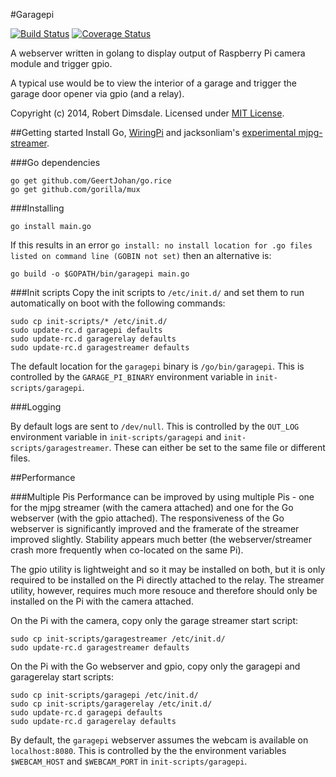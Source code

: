 #Garagepi

[![Build Status](https://travis-ci.org/robdimsdale/garagepi.svg?branch=master)](https://travis-ci.org/robdimsdale/garagepi) [![Coverage Status](https://img.shields.io/coveralls/robdimsdale/garagepi.svg)](https://coveralls.io/r/robdimsdale/garagepi?branch=master)

A webserver written in golang to display output of Raspberry Pi camera module and trigger gpio.

A typical use would be to view the interior of a garage and trigger the garage door opener via gpio (and a relay).

Copyright (c) 2014, Robert Dimsdale. Licensed under [MIT License].

##Getting started
Install Go, [WiringPi] and jacksonliam's [experimental mjpg-streamer].

###Go dependencies
```
go get github.com/GeertJohan/go.rice
go get github.com/gorilla/mux
```

###Installing
```
go install main.go
```
If this results in an error `go install: no install location for .go files listed on command line (GOBIN not set)` then an alternative is:
```
go build -o $GOPATH/bin/garagepi main.go
```

###Init scripts
Copy the init scripts to `/etc/init.d/` and set them to run automatically on boot with the following commands:

```
sudo cp init-scripts/* /etc/init.d/
sudo update-rc.d garagepi defaults
sudo update-rc.d garagerelay defaults
sudo update-rc.d garagestreamer defaults
```

The default location for the `garagepi` binary is `/go/bin/garagepi`. This is controlled by the `GARAGE_PI_BINARY` environment variable in `init-scripts/garagepi`.

###Logging

By default logs are sent to `/dev/null`. This is controlled by the `OUT_LOG` environment variable in `init-scripts/garagepi` and `init-scripts/garagestreamer`. These can either be set to the same file or different files.

##Performance

###Multiple Pis
Performance can be improved by using multiple Pis - one for the mjpg streamer (with the camera attached) and one for the Go webserver (with the gpio attached). The responsiveness of the Go webserver is significantly improved and the framerate of the streamer improved slightly. Stability appears much better (the webserver/streamer crash more frequently when co-located on the same Pi).

The gpio utility is lightweight and so it may be installed on both, but it is only required to be installed on the Pi directly attached to the relay. The streamer utility, however, requires much more resouce and therefore should only be installed on the Pi with the camera attached.

On the Pi with the camera, copy only the garage streamer start script:

```
sudo cp init-scripts/garagestreamer /etc/init.d/
sudo update-rc.d garagestreamer defaults
```

On the Pi with the Go webserver and gpio, copy only the garagepi and garagerelay start scripts:

```
sudo cp init-scripts/garagepi /etc/init.d/
sudo cp init-scripts/garagerelay /etc/init.d/
sudo update-rc.d garagepi defaults
sudo update-rc.d garagerelay defaults
```

By default, the `garagepi` webserver assumes the webcam is available on `localhost:8080`. This is controlled by the the environment variables `$WEBCAM_HOST` and `$WEBCAM_PORT` in `init-scripts/garagepi`.

[MIT License]: https://github.com/robdimsdale/garagepi/raw/master/LICENSE

[WiringPi]: https://github.com/WiringPi/WiringPi

[experimental mjpg-streamer]: https://github.com/jacksonliam/mjpg-streamer
